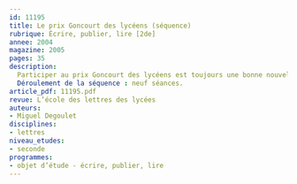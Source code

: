 ```yaml
---
id: 11195
title: Le prix Goncourt des lycéens (séquence)
rubrique: Écrire, publier, lire [2de]
annee: 2004
magazine: 2005
pages: 35
description: 
  Participer au prix Goncourt des lycéens est toujours une bonne nouvelle, qui arrive souvent au terme d’une longue attente. Les candidats sont en effet nombreux et les élus ont souvent dû multiplier les demandes. Seules cinquante-quatre classes en France ont eu cette chance en 2004. Cet article donne quelques indications pour se préparer à cette opération ambitieuse qui repose essentiellement sur l’actualité littéraire. Le travail proposé ici s’inscrit dans la perspective d’étude « Intertextualité, production et singularité des textes ». Les objectifs de la séquence sont argumenter, développer un goût personnel pour la lecture, découvrir différents auteurs
  Déroulement de la séquence : neuf séances.
article_pdf: 11195.pdf
revue: L’école des lettres des lycées
auteurs:
- Miguel Degoulet
disciplines:
- lettres
niveau_etudes:
- seconde
programmes:
- objet d’étude - écrire, publier, lire
---
```

